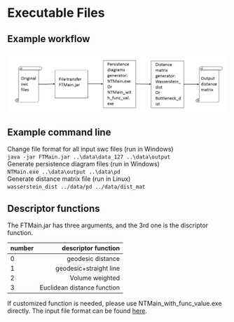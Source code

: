 
# Executable Files

## Example workflow
![alt tag](https://github.com/Nevermore520/NeuronTools/blob/master/img/executables.png)

## Example command line
Change file format for all input swc files (run in Windows) <br/>
`java -jar FTMain.jar ..\data\data_127 ..\data\output` <br/>
Generate persistence diagram files (run in Windows) <br/>
`NTMain.exe ..\data\output ..\data\pd` <br/>
Generate distance matrix file (run in Linux)<br/>
`wasserstein_dist ../data/pd ../data/dist_mat`

## Descriptor functions
The FTMain.jar has three arguments, and the 3rd one is the discriptor function.

| number        | descriptor function        |
| ------------- | --------------------------:|
| 0             | geodesic distance          |
| 1             | geodesic+straight line     |
| 2             | Volume weighted            |
| 3             | Euclidean distance function|

If customized function is needed, please use NTMain_with_func_value.exe directly. The input file format can be found [here](https://github.com/Nevermore520/NeuronTools/tree/master/CPP/src_with_func_value#input-file-format).
